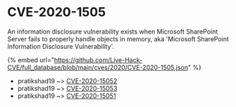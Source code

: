 # CVE-2020-1505

An information disclosure vulnerability exists when Microsoft SharePoint Server fails to properly handle objects in memory, aka 'Microsoft SharePoint Information Disclosure Vulnerability'.

{% embed url="https://github.com/Live-Hack-CVE/full_database/blob/main/cves/2020/CVE-2020-1505.json" %}


* pratikshad19 ~> [CVE-2020-15052](https://www.alice-snow.ru/2020/database/cve-2020-1505/cve-2020-15052-pratikshad19)
* pratikshad19 ~> [CVE-2020-15053](https://www.alice-snow.ru/2020/database/cve-2020-1505/cve-2020-15053-pratikshad19)
* pratikshad19 ~> [CVE-2020-15051](https://www.alice-snow.ru/2020/database/cve-2020-1505/cve-2020-15051-pratikshad19)